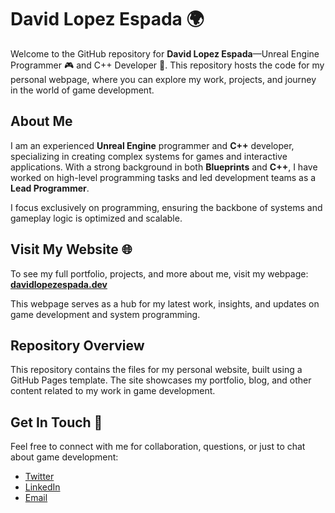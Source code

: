 # David Lopez Espada 🌍

Welcome to the GitHub repository for **David Lopez Espada**—Unreal Engine Programmer 🎮 and C++ Developer 👾. This repository hosts the code for my personal webpage, where you can explore my work, projects, and journey in the world of game development.

## About Me
I am an experienced **Unreal Engine** programmer and **C++** developer, specializing in creating complex systems for games and interactive applications. With a strong background in both **Blueprints** and **C++**, I have worked on high-level programming tasks and led development teams as a **Lead Programmer**.

I focus exclusively on programming, ensuring the backbone of systems and gameplay logic is optimized and scalable.

## Visit My Website 🌐
To see my full portfolio, projects, and more about me, visit my webpage:  
[**davidlopezespada.dev**](https://davidlespada.github.io)

This webpage serves as a hub for my latest work, insights, and updates on game development and system programming.

## Repository Overview
This repository contains the files for my personal website, built using a GitHub Pages template. The site showcases my portfolio, blog, and other content related to my work in game development.

## Get In Touch 💬
Feel free to connect with me for collaboration, questions, or just to chat about game development:
- [Twitter](https://twitter.com/yourhandle)
- [LinkedIn](https://linkedin.com/in/yourprofile)
- [Email](mailto:youremail@domain.com)
